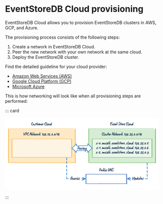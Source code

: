 # EventStoreDB Cloud provisioning

EventStoreDB Cloud allows you to provision EventStoreDB clusters in AWS, GCP, and Azure.

The provisioning process consists of the following steps:

1. Create a network in EventStoreDB Cloud.
2. Peer the new network with your own network at the same cloud.
3. Deploy the EventStoreDB cluster.

Find the detailed guideline for your cloud provider:
- [Amazon Web Services (AWS)](aws)
- [Google Cloud Platform (GCP)](gcp)
- [Microsoft Azure](azure)


This is how networking will look like when all provisioning steps are performed:

::: card

![ES_Cloud_Networking](./images/es-cloud-networking.svg)

:::